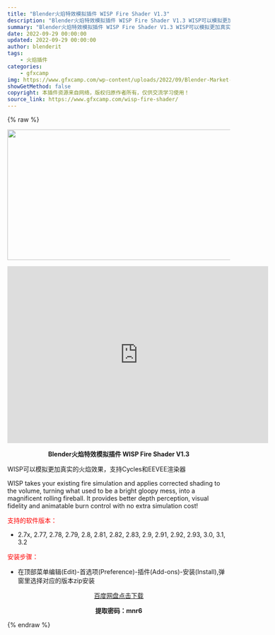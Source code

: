```yaml
---
title: "Blender火焰特效模拟插件 WISP Fire Shader V1.3"
description: "Blender火焰特效模拟插件 WISP Fire Shader V1.3 WISP可以模拟更加真实的火焰效果，支持Cycles和EEVEE渲染器 WISP takes your existing f..."
summary: "Blender火焰特效模拟插件 WISP Fire Shader V1.3 WISP可以模拟更加真实的火焰效果，支持Cycles和EEVEE渲染器 WISP takes your existing f..."
date: 2022-09-29 00:00:00
updated: 2022-09-29 00:00:00
author: blenderit
tags: 
    - 火焰插件
categories:
    - gfxcamp
img: https://www.gfxcamp.com/wp-content/uploads/2022/09/Blender-Market-–-WISP-Fire-Shader.jpg
showGetMethod: false
copyright: 本插件资源来自网络，版权归原作者所有，仅供交流学习使用！
source_link: https://www.gfxcamp.com/wisp-fire-shader/
---
```


{% raw %}
<div><p><img decoding="async" class="aligncenter size-full wp-image-107226" src="https://www.gfxcamp.com/wp-content/uploads/2022/09/Blender-Market-%E2%80%93-WISP-Fire-Shader.jpg" data-src="https://www.gfxcamp.com/wp-content/uploads/2022/09/Blender-Market-–-WISP-Fire-Shader.jpg" alt="" width="590" height="295" data-srcset="https://www.gfxcamp.com/wp-content/uploads/2022/09/Blender-Market-–-WISP-Fire-Shader.jpg 590w, https://www.gfxcamp.com/wp-content/uploads/2022/09/Blender-Market-–-WISP-Fire-Shader-150x75.jpg 150w" data-sizes="(max-width: 590px) 100vw, 590px"></p><p style="text-align: center;"><iframe loading="lazy" src="https://player.youku.com/embed/XNTkwNTkwMjk2OA==" width="590" height="400" frameborder="0" allowfullscreen="allowfullscreen" data-mce-fragment="1"></iframe></p><p style="text-align: center;"><strong>Blender火焰特效模拟插件 WISP Fire Shader V1.3</strong></p><p style="text-align: left;">WISP可以模拟更加真实的火焰效果，支持Cycles和EEVEE渲染器</p><p style="text-align: left;">WISP takes your existing fire simulation and applies corrected shading to the volume, turning what used to be a bright gloopy mess, into a magnificent rolling fireball. It provides better depth perception, visual fidelity and animatable burn control with no extra simulation cost!</p><p><span style="color: #ff0000;">支持的软件版本：</span></p><ul>
<li>2.7x, 2.77, 2.78, 2.79, 2.8, 2.81, 2.82, 2.83, 2.9, 2.91, 2.92, 2.93, 3.0, 3.1, 3.2</li>
</ul><p style="text-align: left;"><span style="color: #ff0000;">安装步骤：</span></p><ul>
<li>在顶部菜单编辑(Edit)-首选项(Preference)-插件(Add-ons)-安装(Install),弹窗里选择对应的版本zip安装</li>
</ul><p style="text-align: center;"><a class="maxbutton-3 maxbutton maxbutton-baidu" target="_blank" rel="noopener" href="https://pan.baidu.com/s/1ALT2NCTSyAm3M4Xf9aitpg?pwd=mnr6"><span class="mb-text">百度网盘点击下载</span></a></p><p style="text-align: center;"><strong>提取密码：mnr6</strong></p></div>
<div style="display: none">gfxcamp</div>
{% endraw %}